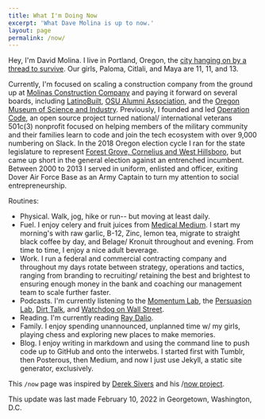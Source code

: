 ```yaml
---
title: What I'm Doing Now
excerpt: 'What Dave Molina is up to now.'
layout: page
permalink: /now/
---
```


Hey, I'm David Molina. I live in Portland, Oregon, the [city hanging on by a thread to survive](https://www.koin.com/is-portland-over/from-wonderful-to-war-zone-portlands-reputation-transformation/). Our girls, Paloma, Citlali, and Maya are 11, 11, and 13.

Currently, I'm focused on scaling a construction company from the ground up at [Molinas Construction Company](ttps://www.molinas.co) and paying it forward on several boards, including [LatinoBuilt](https://latinobuilt.org/), [OSU Alumni Association](https://fororegonstate.org/), and the [Oregon Museum of Science and Industry](https://omsi.edu/history-and-mission). Previously, I founded and led [Operation Code](https://www.operationcode.org), an open source project turned national/ international veterans 501c(3) nonprofit focused on helping members of the military community and their families learn to code and join the tech ecosystem with over 9,000 numbering on Slack. In the 2018 Oregon election cycle I ran for the state legislature to represent [Forest Grove, Cornelius and West Hillsboro](https://www.molinafororegon.com/), but came up short in the general election against an entrenched incumbent. Between 2000 to 2013 I served in uniform, enlisted and officer, exiting Dover Air Force Base as an Army Captain to turn my attention to social entrepreneurship.

Routines:
- Physical. Walk, jog, hike or run-- but moving at least daily.
- Fuel. I enjoy celery and fruit juices from [Medical Medium](https://linktr.ee/medicalmedium). I start my morning's with raw garlic, B-12, Zinc, lemon tea, migrate to straight black coffee by day, and Belage/ Kronuit throughout and evening. From time to time, I enjoy a nice adult beverage.  
- Work. I run a federal and commercial contracting company and throughout my days rotate between strategy, operations and tactics, ranging from branding to recruiting/ retaining the best and brightest to ensuring enough money in the bank and coaching our management team to scale further faster.
- Podcasts. I'm currently listening to the [Momentum Lab](https://www.charfen.com/podcast/), the [Persuasion Lab](https://open.spotify.com/show/1tXMK3wDIghWGDXxI2IGfW), [Dirt Talk](https://www.buildwitt.com/dirt-talk/page/1), and [Watchdog on Wall Street](https://watchdogonwallstreet.com/).
- Reading. I'm currently reading [Ray Dalio](https://www.principles.com/).
- Family. I enjoy spending unannounced, unplanned time w/ my girls, playing chess and exploring new places to make memories.
- Blog. I enjoy writing in markdown and using the command line to push code up to GitHub and onto the interwebs. I started first with Tumblr, then Posterous, then Medium, and now I just use Jekyll, a static site generator, exclusively.

This `/now` page was inspired by [Derek Sivers](https://sivers.org/) and his /[now project](https://sivers.org/nowff).

This update was last made February 10, 2022 in Georgetown, Washington, D.C.

